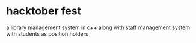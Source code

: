# hacktober fest
a library management system in c++
along with staff management system with students as position holders
